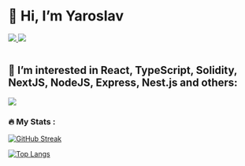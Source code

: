 
# **👋 Hi, I’m Yaroslav**

<p align="left">
  <a href="https://www.linkedin.com/in/yakkkot/">
    <img src="https://skillicons.dev/icons?i=linkedin" />
  </a>
  <a href="https://www.instagram.com/yakkkkot/">
    <img src="https://skillicons.dev/icons?i=instagram" />
  </a>
</p>

<div>
  <img src="https://komarev.com/ghpvc/?username=yakkkot&style=flat-square&color=blue" alt=""/>
  </div>
  
## **👀 I’m interested in React, TypeScript, Solidity, NextJS, NodeJS, Express, Nest.js and others:**

<p align="left">
  <a href="https://www.linkedin.com/in/yakkkot/">
    <img src="https://skillicons.dev/icons?i=idea,js,ts,react,nextjs,nodejs,express,mongodb,figma,tailwind,github" />
  </a>
</p>

### :fire: My Stats :

[![GitHub Streak](http://github-readme-streak-stats.herokuapp.com?user=yakkkot&theme=dark&background=000000)](https://git.io/streak-stats)

[![Top Langs](https://github-readme-stats.vercel.app/api/top-langs/?username=yakkkot&layout=compact&theme=vision-friendly-dark)](https://github.com/anuraghazra/github-readme-stats)
